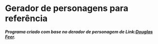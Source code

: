 # Gerador de personagens para referência

***Programa criado com base no derador de personagem de Link:[Douglas Feer](https://www.douglasfeer.tumblr.com).***